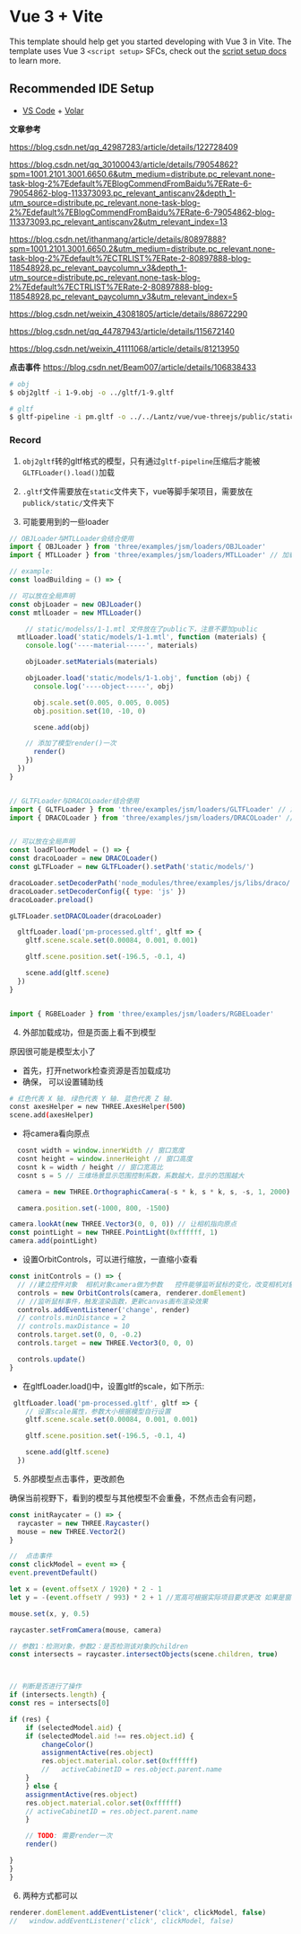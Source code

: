 # Vue 3 + Vite

This template should help get you started developing with Vue 3 in Vite. The template uses Vue 3 `<script setup>` SFCs, check out the [script setup docs](https://v3.vuejs.org/api/sfc-script-setup.html#sfc-script-setup) to learn more.

## Recommended IDE Setup

- [VS Code](https://code.visualstudio.com/) + [Volar](https://marketplace.visualstudio.com/items?itemName=Vue.volar)





**文章参考**

https://blog.csdn.net/qq_42987283/article/details/122728409

https://blog.csdn.net/qq_30100043/article/details/79054862?spm=1001.2101.3001.6650.6&utm_medium=distribute.pc_relevant.none-task-blog-2%7Edefault%7EBlogCommendFromBaidu%7ERate-6-79054862-blog-113373093.pc_relevant_antiscanv2&depth_1-utm_source=distribute.pc_relevant.none-task-blog-2%7Edefault%7EBlogCommendFromBaidu%7ERate-6-79054862-blog-113373093.pc_relevant_antiscanv2&utm_relevant_index=13


https://blog.csdn.net/ithanmang/article/details/80897888?spm=1001.2101.3001.6650.2&utm_medium=distribute.pc_relevant.none-task-blog-2%7Edefault%7ECTRLIST%7ERate-2-80897888-blog-118548928.pc_relevant_paycolumn_v3&depth_1-utm_source=distribute.pc_relevant.none-task-blog-2%7Edefault%7ECTRLIST%7ERate-2-80897888-blog-118548928.pc_relevant_paycolumn_v3&utm_relevant_index=5


https://blog.csdn.net/weixin_43081805/article/details/88672290


https://blog.csdn.net/qq_44787943/article/details/115672140

https://blog.csdn.net/weixin_41111068/article/details/81213950


**点击事件**
https://blog.csdn.net/Beam007/article/details/106838433



```sh
# obj
$ obj2gltf -i 1-9.obj -o ../gltf/1-9.gltf

# gltf 
$ gltf-pipeline -i pm.gltf -o ../../Lantz/vue/vue-threejs/public/static/models/pm-processed.gltf -d
```

### Record

1. `obj2gltf`转的gltf格式的模型，只有通过`gltf-pipeline`压缩后才能被`GLTFLoader().load()`加载

2. `.gltf`文件需要放在`static`文件夹下，vue等脚手架项目，需要放在`publick/static/`文件夹下

3. 可能要用到的一些loader

```js
// OBJLoader与MTLLoader会结合使用
import { OBJLoader } from 'three/examples/jsm/loaders/OBJLoader'
import { MTLLoader } from 'three/examples/jsm/loaders/MTLLoader' // 加载mtl

// example: 
const loadBuilding = () => {

// 可以放在全局声明
const objLoader = new OBJLoader()
const mtlLoader = new MTLLoader()

    // static/modelss/1-1.mtl 文件放在了public下，注意不要加public
  mtlLoader.load('static/models/1-1.mtl', function (materials) {
    console.log('----material-----', materials)

    objLoader.setMaterials(materials)

    objLoader.load('static/models/1-1.obj', function (obj) {
      console.log('----object-----', obj)

      obj.scale.set(0.005, 0.005, 0.005)
      obj.position.set(10, -10, 0)

      scene.add(obj)

    // 添加了模型render()一次
      render()
    })
  })
}


// GLTFLoader与DRACOLoader结合使用
import { GLTFLoader } from 'three/examples/jsm/loaders/GLTFLoader' // 加载gltf
import { DRACOLoader } from 'three/examples/jsm/loaders/DRACOLoader' // 将压缩了的gltf，进行解密


// 可以放在全局声明
const loadFloorModel = () => {
const dracoLoader = new DRACOLoader()
const gLTFLoader = new GLTFLoader().setPath('static/models/')

dracoLoader.setDecoderPath('node_modules/three/examples/js/libs/draco/')
dracoLoader.setDecoderConfig({ type: 'js' })
dracoLoader.preload()

gLTFLoader.setDRACOLoader(dracoLoader)

  gltfLoader.load('pm-processed.gltf', gltf => {
    gltf.scene.scale.set(0.00084, 0.001, 0.001)

    gltf.scene.position.set(-196.5, -0.1, 4)

    scene.add(gltf.scene)
  })
}


import { RGBELoader } from 'three/examples/jsm/loaders/RGBELoader'
```

4. 外部加载成功，但是页面上看不到模型

原因很可能是模型太小了

- 首先，打开network检查资源是否加载成功
- 确保， 可以设置辅助线
```sh
# 红色代表 X 轴. 绿色代表 Y 轴. 蓝色代表 Z 轴.
const axesHelper = new THREE.AxesHelper(500)
scene.add(axesHelper)
  ```
- 将camera看向原点
```js
  cosnt width = window.innerWidth // 窗口宽度
  cosnt height = window.innerHeight // 窗口高度
  cosnt k = width / height // 窗口宽高比
  cosnt s = 5 // 三维场景显示范围控制系数，系数越大，显示的范围越大

  camera = new THREE.OrthographicCamera(-s * k, s * k, s, -s, 1, 2000)

  camera.position.set(-1000, 800, -1500)

camera.lookAt(new THREE.Vector3(0, 0, 0)) // 让相机指向原点
const pointLight = new THREE.PointLight(0xffffff, 1)
camera.add(pointLight)
```

- 设置OrbitControls，可以进行缩放，一直缩小查看

```js
const initControls = () => {
  // //建立控件对象  相机对象camera做为参数   控件能够监听鼠标的变化，改变相机对象的属性
  controls = new OrbitControls(camera, renderer.domElement)
  // //监听鼠标事件，触发渲染函数，更新canvas画布渲染效果
  controls.addEventListener('change', render)
  // controls.minDistance = 2
  // controls.maxDistance = 10
  controls.target.set(0, 0, -0.2)
  controls.target = new THREE.Vector3(0, 0, 0)

  controls.update()
}
```
- 在gltfLoader.load()中，设置gltf的scale，如下所示:

```js
 gltfLoader.load('pm-processed.gltf', gltf => {
    // 设置scale属性，参数大小根据模型自行设置
    gltf.scene.scale.set(0.00084, 0.001, 0.001)

    gltf.scene.position.set(-196.5, -0.1, 4)

    scene.add(gltf.scene)
  })
```

5. 外部模型点击事件，更改颜色

确保当前视野下，看到的模型与其他模型不会重叠，不然点击会有问题，

```js
const initRaycater = () => {
  raycaster = new THREE.Raycaster()
  mouse = new THREE.Vector2()
}

//  点击事件
const clickModel = event => {
event.preventDefault()

let x = (event.offsetX / 1920) * 2 - 1
let y = -(event.offsetY / 993) * 2 + 1 //宽高可根据实际项目要求更改 如果是窗口高度改为innerHeight

mouse.set(x, y, 0.5)

raycaster.setFromCamera(mouse, camera)

// 参数1：检测对象，参数2：是否检测该对象的children
const intersects = raycaster.intersectObjects(scene.children, true) 



// 判断是否进行了操作
if (intersects.length) {
const res = intersects[0]

if (res) {
    if (selectedModel.aid) {
    if (selectedModel.aid !== res.object.id) {
        changeColor()
        assignmentActive(res.object)
        res.object.material.color.set(0xffffff)
        //   activeCabinetID = res.object.parent.name
    }
    } else {
    assignmentActive(res.object)
    res.object.material.color.set(0xffffff)
    // activeCabinetID = res.object.parent.name
    }

    // TODO: 需要render一次
    render()

}
}
}
```

6. 两种方式都可以
```js
renderer.domElement.addEventListener('click', clickModel, false)
//   window.addEventListener('click', clickModel, false)
```